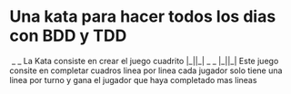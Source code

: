 Una kata para hacer todos los dias con BDD y TDD
================================================

<img src="https://travis-ci.org/julianjjo/Kata-Juego-Cuadrito.svg?branch=master" alt="">
                                             _  _
La Kata consiste en crear el juego cuadrito |_||_| 
											 _  _
											|_||_|
Este juego consite en completar cuadros linea por linea cada jugador solo tiene una linea por turno y gana el jugador que haya completado mas lineas